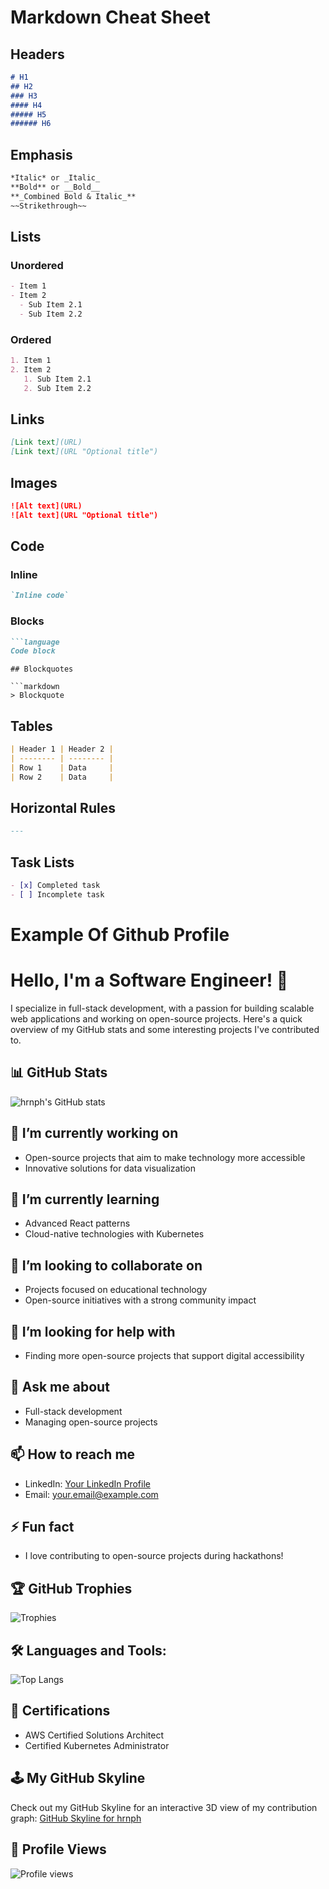 # Markdown Cheat Sheet

## Headers

```markdown
# H1
## H2
### H3
#### H4
##### H5
###### H6
```

## Emphasis

```markdown
*Italic* or _Italic_
**Bold** or __Bold__
**_Combined Bold & Italic_**
~~Strikethrough~~
```

## Lists

### Unordered

```markdown
- Item 1
- Item 2
  - Sub Item 2.1
  - Sub Item 2.2
```

### Ordered

```markdown
1. Item 1
2. Item 2
   1. Sub Item 2.1
   2. Sub Item 2.2
```

## Links

```markdown
[Link text](URL)
[Link text](URL "Optional title")
```

## Images

```markdown
![Alt text](URL)
![Alt text](URL "Optional title")
```

## Code

### Inline

```markdown
`Inline code`
```

### Blocks

```markdown
```language
Code block
```

```
## Blockquotes

```markdown
> Blockquote
```

## Tables

```markdown
| Header 1 | Header 2 |
| -------- | -------- |
| Row 1    | Data     |
| Row 2    | Data     |
```

## Horizontal Rules

```markdown
---
```

## Task Lists

```markdown
- [x] Completed task
- [ ] Incomplete task
```

# Example Of Github Profile
# Hello, I'm a Software Engineer! 👋

I specialize in full-stack development, with a passion for building scalable web applications and working on open-source projects. Here's a quick overview of my GitHub stats and some interesting projects I've contributed to.

## 📊 GitHub Stats

![hrnph's GitHub stats](https://github-readme-stats.vercel.app/api?username=hrnph&show_icons=true&theme=radical)

## 🔭 I’m currently working on

- Open-source projects that aim to make technology more accessible
- Innovative solutions for data visualization

## 🌱 I’m currently learning

- Advanced React patterns
- Cloud-native technologies with Kubernetes

## 👯 I’m looking to collaborate on

- Projects focused on educational technology
- Open-source initiatives with a strong community impact

## 🤔 I’m looking for help with

- Finding more open-source projects that support digital accessibility

## 💬 Ask me about

- Full-stack development
- Managing open-source projects

## 📫 How to reach me

- LinkedIn: [Your LinkedIn Profile](https://linkedin.com/in/your-linkedin-username)
- Email: your.email@example.com

## ⚡ Fun fact

- I love contributing to open-source projects during hackathons!

## 🏆 GitHub Trophies

![Trophies](https://github-profile-trophy.vercel.app/?username=hrnph)

## 🛠️ Languages and Tools:

![Top Langs](https://github-readme-stats.vercel.app/api/top-langs/?username=hrnph&layout=compact&theme=radical)

## 📜 Certifications

- AWS Certified Solutions Architect
- Certified Kubernetes Administrator

## 🕹️ My GitHub Skyline

Check out my GitHub Skyline for an interactive 3D view of my contribution graph:
[GitHub Skyline for hrnph](https://skyline.github.com/hrnph/2024)

## 👀 Profile Views

![Profile views](https://komarev.com/ghpvc/?username=hrnph&color=blueviolet)


